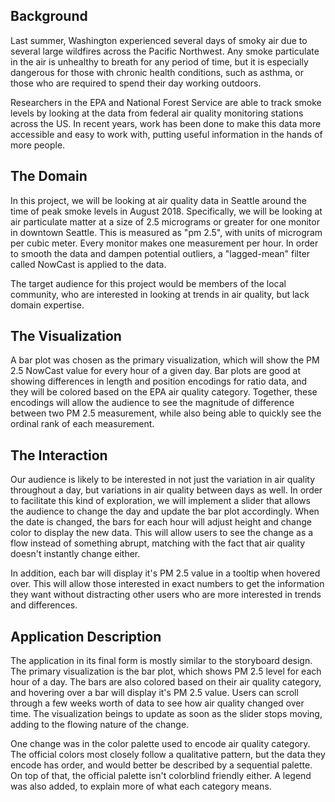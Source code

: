 ## Background

Last summer, Washington experienced several days of smoky air due to several
large wildfires across the Pacific Northwest. Any smoke particulate in the air
is unhealthy to breath for any period of time, but it is especially dangerous
for those with chronic health conditions, such as asthma, or those who are
required to spend their day working outdoors.

Researchers in the EPA and National Forest Service are able to track smoke
levels by looking at the data from federal air quality monitoring stations
across the US. In recent years, work has been done to make this data more
accessible and easy to work with, putting useful information in the hands of
more people.

## The Domain

In this project, we will be looking at air quality data in Seattle around the
time of peak smoke levels in August 2018. Specifically, we will be looking at
air particulate matter at a size of 2.5 micrograms or greater for one monitor in
downtown Seattle. This is measured as "pm 2.5", with units of microgram per cubic
meter. Every monitor makes one measurement per hour. In order to smooth the data
and dampen potential outliers, a "lagged-mean" filter called NowCast is applied
to the data.

The target audience for this project would be members of the local community,
who are interested in looking at trends in air quality, but lack domain
expertise.

## The Visualization

A bar plot was chosen as the primary visualization, which will show the PM 2.5
NowCast value for every hour of a given day. Bar plots are good at showing
differences in length and position encodings for ratio data, and they will
be colored based on the EPA air quality category. Together, these encodings will
allow the audience to see the magnitude of difference between two PM 2.5
measurement, while also being able to quickly see the ordinal rank of each
measurement.

## The Interaction

Our audience is likely to be interested in not just the variation in air quality
throughout a day, but variations in air quality between days as well. In order
to facilitate this kind of exploration, we will implement a slider that allows
the audience to change the day and update the bar plot accordingly. When the
date is changed, the bars for each hour will adjust height and change color to
display the new data. This will allow users to see the change as a flow instead
of something abrupt, matching with the fact that air quality doesn't instantly
change either.

In addition, each bar will display it's PM 2.5 value in a tooltip when hovered
over. This will allow those interested in exact numbers to get the information
they want without distracting other users who are more interested in trends and
differences.


## Application Description

The application in its final form is mostly similar to the storyboard design.
The primary visualization is the bar plot, which shows PM 2.5 level for each
hour of a day. The bars are also colored based on their air quality category,
and hovering over a bar will display it's PM 2.5 value. Users can scroll through
a few weeks worth of data to see how air quality changed over time. The
visualization beings to update as soon as the slider stops moving, adding to the
flowing nature of the change.

One change was in the color palette used to encode air quality category. The
official colors most closely follow a qualitative pattern, but the data they
encode has order, and would better be described by a sequential palette. On top
of that, the official palette isn't colorblind friendly either. A legend was
also added, to explain more of what each category means.



